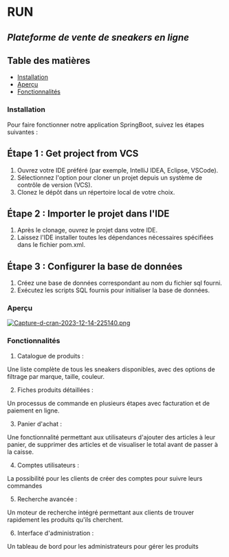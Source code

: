 # **RUN**
## *Plateforme de vente de sneakers en ligne*


## Table des matières
- [Installation](#installation)
- [Aperçu](#aperçu)
- [Fonctionnalités](#fonctionnalités)


### Installation
Pour faire fonctionner notre application SpringBoot, suivez les étapes suivantes :

## Étape 1 : Get project from VCS
1. Ouvrez votre IDE préféré (par exemple, IntelliJ IDEA, Eclipse, VSCode).
2. Sélectionnez l'option pour cloner un projet depuis un système de contrôle de version (VCS).
3. Clonez le dépôt dans un répertoire local de votre choix.


## Étape 2 : Importer le projet dans l'IDE
1. Après le clonage, ouvrez le projet dans votre IDE.
2. Laissez l'IDE installer toutes les dépendances nécessaires spécifiées dans le fichier pom.xml.

## Étape 3 : Configurer la base de données
1. Créez une base de données correspondant au nom du fichier sql fourni.
2. Exécutez les scripts SQL fournis pour initialiser la base de données.
### Aperçu

[![Capture-d-cran-2023-12-14-225140.png](https://i.postimg.cc/d159RPQj/Capture-d-cran-2023-12-14-225140.png)](https://postimg.cc/cg8YZznv)


### Fonctionnalités 

1. Catalogue de produits :

Une liste complète de tous les sneakers disponibles, avec des options de filtrage par marque, taille, couleur.

2. Fiches produits détaillées :

Un processus de commande en plusieurs étapes avec facturation et de paiement en ligne.

3. Panier d'achat :

Une fonctionnalité permettant aux utilisateurs d'ajouter des articles à leur panier, de supprimer des articles et de visualiser le total avant de passer à la caisse.

4. Comptes utilisateurs : 

La possibilité pour les clients de créer des comptes pour suivre leurs commandes
 
5. Recherche avancée :

Un moteur de recherche intégré permettant aux clients de trouver rapidement les produits qu'ils cherchent.

6. Interface d'administration :

 Un tableau de bord pour les administrateurs pour gérer les produits
